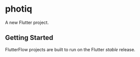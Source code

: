 # photiq

A new Flutter project.

## Getting Started

FlutterFlow projects are built to run on the Flutter _stable_ release.

